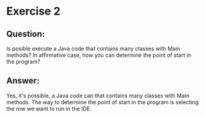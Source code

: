 # Exercise 2
## Question:
Is posible execute a Java code that contains many classes with Main methods? In affirmative case, how you can determine the point of start in the program?

## Answer:
Yes, it's possible, a Java code can that contains many classes with Main methods.
The way to determine the point of start in the program is selecting the row we want to run in the IDE.  